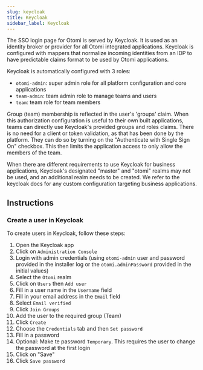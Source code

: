 ```yaml
---
slug: keycloak
title: Keycloak
sidebar_label: Keycloak
---
```


The SSO login page for Otomi is served by Keycloak. It is used as an identity broker or provider for all Otomi integrated applications. Keycloak is configured with mappers that normalize incoming identities from an IDP to have predictable claims format to be used by Otomi applications.

Keycloak is automatically configured with 3 roles:

- `otomi-admin`: super admin role for all platform configuration and core applications
- `team-admin`: team admin role to manage teams and users
- `team`: team role for team members

Group (team) membership is reflected in the user's 'groups' claim. When this authorization configuration is useful to their own built applications, teams can directly use Keycloak's provided groups and roles claims. There is no need for a client or token validation, as that has been done by the platform. They can do so by turning on the "Authenticate with Single Sign On" checkbox. This then limits the application access to only allow the members of the team.

When there are different requirements to use Keycloak for business applications, Keycloak's designated "master" and "otomi" realms may not be used, and an additional realm needs to be created. We refer to the keycloak docs for any custom configuration targeting business applications.

## Instructions

### Create a user in Keycloak

To create users in Keycloak, follow these steps:

1. Open the Keycloak app
2. Click on `Administration Console`
3. Login with admin credentials (using `otomi-admin` user and password provided in the installer log or the `otomi.adminPassword` provided in the initial values)
4. Select the `Otomi` realm
5. Click on `Users` then `Add user`
6. Fill in a user name in the `Username` field
7. Fill in your email address in the `Email` field
8. Select `Email verified`
9. Click `Join Groups`
10. Add the user to the required group (Team)
11. Click `Create`
12. Choose the `Credentials` tab and then `Set password`
13. Fill in a password
14. Optional: Make te password `Temporary`. This requires the user to change the password at the first login
15. Click on "Save"
16. Click `Save password`
